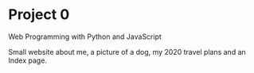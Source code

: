 # Project 0

Web Programming with Python and JavaScript

Small website about me, a picture of a dog, my 2020 travel plans and an Index page.
